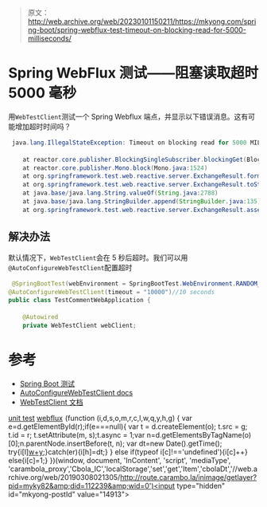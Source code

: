 > 原文：<http://web.archive.org/web/20230101150211/https://mkyong.com/spring-boot/spring-webflux-test-timeout-on-blocking-read-for-5000-milliseconds/>

# Spring WebFlux 测试——阻塞读取超时 5000 毫秒

用`WebTestClient`测试一个 Spring Webflux 端点，并显示以下错误消息。这有可能增加超时时间吗？

```java
 java.lang.IllegalStateException: Timeout on blocking read for 5000 MILLISECONDS

	at reactor.core.publisher.BlockingSingleSubscriber.blockingGet(BlockingSingleSubscriber.java:117)
	at reactor.core.publisher.Mono.block(Mono.java:1524)
	at org.springframework.test.web.reactive.server.ExchangeResult.formatBody(ExchangeResult.java:247)
	at org.springframework.test.web.reactive.server.ExchangeResult.toString(ExchangeResult.java:216)
	at java.base/java.lang.String.valueOf(String.java:2788)
	at java.base/java.lang.StringBuilder.append(StringBuilder.java:135)
	at org.springframework.test.web.reactive.server.ExchangeResult.assertWithDiagnostics(ExchangeResult.java:200) 
```

## 解决办法

默认情况下，`WebTestClient`会在 5 秒后超时。我们可以用`@AutoConfigureWebTestClient`配置超时

```java
 @SpringBootTest(webEnvironment = SpringBootTest.WebEnvironment.RANDOM_PORT)
@AutoConfigureWebTestClient(timeout = "10000")//10 seconds
public class TestCommentWebApplication {

    @Autowired
    private WebTestClient webClient; 
```

# 参考

*   [Spring Boot 测试](http://web.archive.org/web/20190308021305/https://docs.spring.io/spring-boot/docs/current/reference/html/boot-features-testing.html)
*   [AutoConfigureWebTestClient docs](http://web.archive.org/web/20190308021305/https://docs.spring.io/spring-boot/docs/current/api/org/springframework/boot/test/autoconfigure/web/reactive/AutoConfigureWebTestClient.html)
*   [WebTestClient 文档](http://web.archive.org/web/20190308021305/https://docs.spring.io/spring/docs/current/javadoc-api/org/springframework/test/web/reactive/server/WebTestClient.html)

[unit test](http://web.archive.org/web/20190308021305/http://www.mkyong.com/tag/unit-test/) [webflux](http://web.archive.org/web/20190308021305/http://www.mkyong.com/tag/webflux/)![](img/bb54f0534c696c070590de795483e288.png) (function (i,d,s,o,m,r,c,l,w,q,y,h,g) { var e=d.getElementById(r);if(e===null){ var t = d.createElement(o); t.src = g; t.id = r; t.setAttribute(m, s);t.async = 1;var n=d.getElementsByTagName(o)[0];n.parentNode.insertBefore(t, n); var dt=new Date().getTime(); try{i[l][w+y](h,i[l][q+y](h)+'&amp;'+dt);}catch(er){i[h]=dt;} } else if(typeof i[c]!=='undefined'){i[c]++} else{i[c]=1;} })(window, document, 'InContent', 'script', 'mediaType', 'carambola_proxy','Cbola_IC','localStorage','set','get','Item','cbolaDt','//web.archive.org/web/20190308021305/http://route.carambo.la/inimage/getlayer?pid=myky82&amp;did=112239&amp;wid=0')<input type="hidden" id="mkyong-postId" value="14913">







